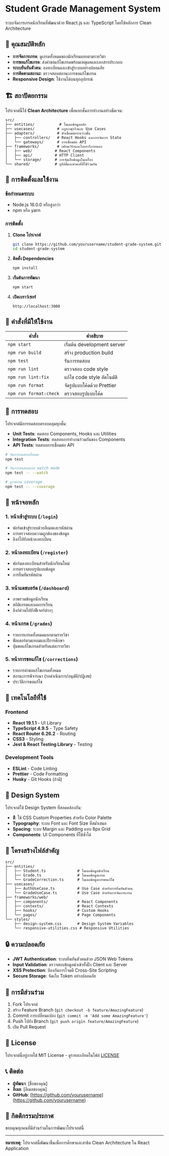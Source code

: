# Student Grade Management System

ระบบจัดการเกรดนักเรียนที่พัฒนาด้วย React.js และ TypeScript โดยใช้หลักการ Clean Architecture

## 🌟 คุณสมบัติหลัก

- **การจัดการเกรด**: ดูเกรดทั้งหมดของนักเรียนแยกตามรายวิชา
- **การขอแก้ไขเกรด**: ส่งคำขอแก้ไขเกรดพร้อมเหตุผลและเอกสารประกอบ
- **ระบบยืนยันตัวตน**: ลงทะเบียนและเข้าสู่ระบบอย่างปลอดภัย
- **การติดตามสถานะ**: ตรวจสอบสถานะการขอแก้ไขเกรด
- **Responsive Design**: ใช้งานได้บนทุกอุปกรณ์

## 🏗️ สถาปัตยกรรม

โปรเจกต์นี้ใช้ **Clean Architecture** เพื่อแยกชั้นการทำงานอย่างชัดเจน:

```
src/
├── entities/           # โมเดลข้อมูลหลัก
├── usecases/          # กฎทางธุรกิจและ Use Cases
├── adapters/          # ตัวเชื่อมต่อระหว่างชั้น
│   ├── controllers/   # React Hooks และการจัดการ State
│   └── gateways/      # การเชื่อมต่อ API
├── frameworks/        # เฟรมเวิร์กและไลบรารีภายนอก
│   ├── web/          # React Components
│   ├── api/          # HTTP Client
│   └── storage/      # การจัดเก็บข้อมูลในเครื่อง
└── shared/           # ยูทิลิตี้และค่าคงที่ที่ใช้ร่วมกัน
```

## 🚀 การติดตั้งและใช้งาน

### ข้อกำหนดระบบ

- Node.js 16.0.0 หรือสูงกว่า
- npm หรือ yarn

### การติดตั้ง

1. **Clone โปรเจกต์**
   ```bash
   git clone https://github.com/yourusername/student-grade-system.git
   cd student-grade-system
   ```

2. **ติดตั้ง Dependencies**
   ```bash
   npm install
   ```

3. **เริ่มต้นการพัฒนา**
   ```bash
   npm start
   ```

4. **เปิดเบราว์เซอร์**
   ```
   http://localhost:3000
   ```

## 📝 คำสั่งที่มีให้ใช้งาน

| คำสั่ง | คำอธิบาย |
|--------|----------|
| `npm start` | เริ่มต้น development server |
| `npm run build` | สร้าง production build |
| `npm test` | รันการทดสอบ |
| `npm run lint` | ตรวจสอบ code style |
| `npm run lint:fix` | แก้ไข code style อัตโนมัติ |
| `npm run format` | จัดรูปแบบโค้ดด้วย Prettier |
| `npm run format:check` | ตรวจสอบรูปแบบโค้ด |

## 🧪 การทดสอบ

โปรเจกต์มีการทดสอบครอบคลุมทุกชั้น:

- **Unit Tests**: ทดสอบ Components, Hooks และ Utilities
- **Integration Tests**: ทดสอบการทำงานร่วมกันของ Components
- **API Tests**: ทดสอบการเชื่อมต่อ API

```bash
# รันการทดสอบทั้งหมด
npm test

# รันการทดสอบแบบ watch mode
npm test -- --watch

# ดูรายงาน coverage
npm test -- --coverage
```

## 📱 หน้าจอหลัก

### 1. หน้าเข้าสู่ระบบ (`/login`)
- ฟอร์มเข้าสู่ระบบด้วยอีเมลและรหัสผ่าน
- การตรวจสอบความถูกต้องของข้อมูล
- ลิงก์ไปยังหน้าลงทะเบียน

### 2. หน้าลงทะเบียน (`/register`)
- ฟอร์มลงทะเบียนสำหรับนักเรียนใหม่
- การตรวจสอบรูปแบบข้อมูล
- การยืนยันรหัสผ่าน

### 3. หน้าแดชบอร์ด (`/dashboard`)
- ภาพรวมข้อมูลนักเรียน
- สถิติเกรดและผลการเรียน
- ลิงก์ด่วนไปยังฟีเจอร์ต่างๆ

### 4. หน้าเกรด (`/grades`)
- รายการเกรดทั้งหมดแยกตามรายวิชา
- ฟิลเตอร์ตามเทอมและปีการศึกษา
- ปุ่มขอแก้ไขเกรดสำหรับแต่ละรายวิชา

### 5. หน้าการขอแก้ไข (`/corrections`)
- รายการคำขอแก้ไขเกรดทั้งหมด
- สถานะการพิจารณา (รอดำเนินการ/อนุมัติ/ปฏิเสธ)
- ประวัติการขอแก้ไข

## 🔧 เทคโนโลยีที่ใช้

### Frontend
- **React 19.1.1** - UI Library
- **TypeScript 4.9.5** - Type Safety
- **React Router 6.26.2** - Routing
- **CSS3** - Styling
- **Jest & React Testing Library** - Testing

### Development Tools
- **ESLint** - Code Linting
- **Prettier** - Code Formatting
- **Husky** - Git Hooks (ถ้ามี)

## 🎨 Design System

โปรเจกต์ใช้ Design System ที่สอดคล้องกัน:

- **สี**: ใช้ CSS Custom Properties สำหรับ Color Palette
- **Typography**: ระบบ Font และ Font Size ที่สม่ำเสมอ
- **Spacing**: ระบบ Margin และ Padding แบบ 8px Grid
- **Components**: UI Components ที่ใช้ซ้ำได้

## 📁 โครงสร้างไฟล์สำคัญ

```
src/
├── entities/
│   ├── Student.ts              # โมเดลข้อมูลนักเรียน
│   ├── Grade.ts                # โมเดลข้อมูลเกรด
│   └── GradeCorrection.ts      # โมเดลข้อมูลการขอแก้ไข
├── usecases/
│   ├── AuthUseCase.ts          # Use Case สำหรับการยืนยันตัวตน
│   └── GradeUseCase.ts         # Use Case สำหรับการจัดการเกรด
├── frameworks/web/
│   ├── components/             # React Components
│   ├── contexts/               # React Contexts
│   ├── hooks/                  # Custom Hooks
│   └── pages/                  # Page Components
└── styles/
    ├── design-system.css       # Design System Variables
    └── responsive-utilities.css # Responsive Utilities
```

## 🔒 ความปลอดภัย

- **JWT Authentication**: ระบบยืนยันตัวตนด้วย JSON Web Tokens
- **Input Validation**: ตรวจสอบข้อมูลนำเข้าทั้งฝั่ง Client และ Server
- **XSS Protection**: ป้องกันการโจมตี Cross-Site Scripting
- **Secure Storage**: จัดเก็บ Token อย่างปลอดภัย

## 🤝 การมีส่วนร่วม

1. Fork โปรเจกต์
2. สร้าง Feature Branch (`git checkout -b feature/AmazingFeature`)
3. Commit การเปลี่ยนแปลง (`git commit -m 'Add some AmazingFeature'`)
4. Push ไปยัง Branch (`git push origin feature/AmazingFeature`)
5. เปิด Pull Request

## 📄 License

โปรเจกต์นี้อยู่ภายใต้ MIT License - ดูรายละเอียดในไฟล์ [LICENSE](LICENSE)

## 📞 ติดต่อ

- **ผู้พัฒนา**: [ชื่อของคุณ]
- **อีเมล**: [อีเมลของคุณ]
- **GitHub**: [https://github.com/yourusername](https://github.com/yourusername)

## 🙏 กิตติกรรมประกาศ

ขอบคุณทุกคนที่มีส่วนร่วมในการพัฒนาโปรเจกต์นี้

---

**หมายเหตุ**: โปรเจกต์นี้พัฒนาขึ้นเพื่อการศึกษาและสาธิต Clean Architecture ใน React Application